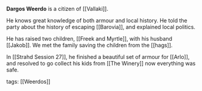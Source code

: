 **Dargos Weerdo** is a citizen of [[Vallaki]].

He knows great knowledge of both armour and local history. He told the party about the history of escaping [[Barovia]], and explained local politics.

He has raised two children, [[Freek and Myrtle]], with his husband [[Jakob]]. We met the family saving the children from the [[hags]].

In [[Strahd Session 27]], he finished a beautiful set of armour for [[Arlo]], and resolved to go collect his kids from [[The Winery]] now everything was safe.

tags: [[Weerdos]]